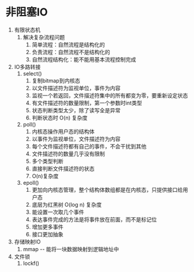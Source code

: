 # 非阻塞IO
  1. 有限状态机
     1. 解决复杂流程问题
        1. 简单流程：自然流程是结构化的
        2. 负责流程：自然流程不是结构化的
        3. 自然流程结构化：能不能用基本流程控制完成
   2. IO多路转接
      1. select()
         1. 复制bitmap到内核态
         2. 以文件描述符为监视单位，事件为内容
         3. 监视一个若返回，文件描述符集中的所有都变为零，要重新设定状态
         4. 有文件描述符的数量限制，第一个参数时int类型
         5. 状态判断类型太少，除了读写全是异常
         6. 判断状态时 O(n) 复杂度
      2. poll()
         1. 内核态操作用户态的结构体
         2. 以事件为监视单位，文件描述符为内容
         3. 每个文件描述符都有自己的事件，不会干扰到其他
         4. 文件描述符的数量几乎没有限制
         5. 多个类型判断
         6. 直接判断文件描述符的状态
         7. O(n)复杂度
      3. epoll()
         1. 更加向内核态管理，整个结构体数组都是在内核态，只提供接口给用户态
         2. 底层为红黑树 O(log n) 复杂度
         3. 能设置一次取几个事件
         4. 表达事件完成的方法是将事件放在前面，而不是标记位
         5. 增加更多事件
         6. 接口更加抽象
   3. 存储映射IO
      1. mmap -- 能将一块数据映射到逻辑地址中
   4. 文件锁
      1. lockf()